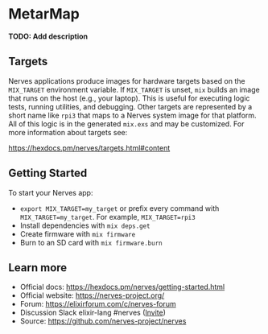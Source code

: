 # MetarMap

**TODO: Add description**

## Targets

Nerves applications produce images for hardware targets based on the
`MIX_TARGET` environment variable. If `MIX_TARGET` is unset, `mix` builds an
image that runs on the host (e.g., your laptop). This is useful for executing
logic tests, running utilities, and debugging. Other targets are represented by
a short name like `rpi3` that maps to a Nerves system image for that platform.
All of this logic is in the generated `mix.exs` and may be customized. For more
information about targets see:

<https://hexdocs.pm/nerves/targets.html#content>

## Getting Started

To start your Nerves app:

* `export MIX_TARGET=my_target` or prefix every command with
    `MIX_TARGET=my_target`. For example, `MIX_TARGET=rpi3`
* Install dependencies with `mix deps.get`
* Create firmware with `mix firmware`
* Burn to an SD card with `mix firmware.burn`

## Learn more

* Official docs: <https://hexdocs.pm/nerves/getting-started.html>
* Official website: <https://nerves-project.org/>
* Forum: <https://elixirforum.com/c/nerves-forum>
* Discussion Slack elixir-lang #nerves ([Invite](https://elixir-slackin.herokuapp.com/))
* Source: <https://github.com/nerves-project/nerves>
